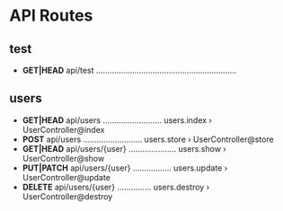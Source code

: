 # API Routes

## test

-   **GET|HEAD** api/test ..............................................................

## users

-   **GET|HEAD** api/users .......................... users.index › UserController@index
-   **POST** api/users .......................... users.store › UserController@store
-   **GET|HEAD** api/users/{user} ..................... users.show › UserController@show
-   **PUT|PATCH** api/users/{user} ................. users.update › UserController@update
-   **DELETE** api/users/{user} ............... users.destroy › UserController@destroy
